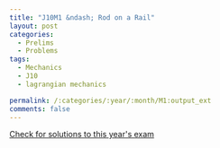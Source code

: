 ```yaml
---
title: "J10M1 &ndash; Rod on a Rail"
layout: post
categories:
  - Prelims
  - Problems
tags:
  - Mechanics
  - J10
  - lagrangian mechanics

permalink: /:categories/:year/:month/M1:output_ext
comments: false
---
```

<object data="2010J1M.pdf" type="application/pdf" width="100%" height="500"></object>
<div class="message"><a href='https://princetonprelim.com/prelim/24/'>Check for solutions to this year's exam</a></div>
